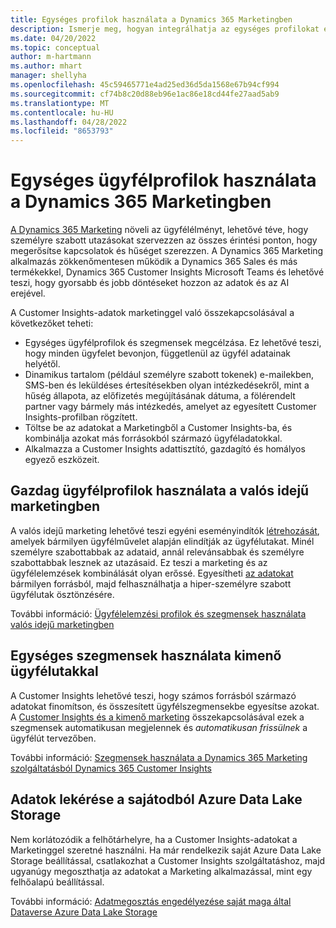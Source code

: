 ```yaml
---
title: Egységes profilok használata a Dynamics 365 Marketingben
description: Ismerje meg, hogyan integrálhatja az egységes profilokat és szegmenseket a Dynamics 365 Marketing szolgáltatással.
ms.date: 04/20/2022
ms.topic: conceptual
author: m-hartmann
ms.author: mhart
manager: shellyha
ms.openlocfilehash: 45c59465771e4ad25ed36d5da1568e67b94cf994
ms.sourcegitcommit: cf74b8c20d88eb96e1ac86e18cd44fe27aad5ab9
ms.translationtype: MT
ms.contentlocale: hu-HU
ms.lasthandoff: 04/28/2022
ms.locfileid: "8653793"
---
```

# <a name="work-with-unified-customer-profiles-in-dynamics-365-marketing"></a>Egységes ügyfélprofilok használata a Dynamics 365 Marketingben

[A Dynamics 365 Marketing](/dynamics365/marketing/overview) növeli az ügyfélélményt, lehetővé téve, hogy személyre szabott utazásokat szervezzen az összes érintési ponton, hogy megerősítse kapcsolatok és hűséget szerezzen. A Dynamics 365 Marketing alkalmazás zökkenőmentesen működik a Dynamics 365 Sales és más termékekkel, Dynamics 365 Customer Insights Microsoft Teams és lehetővé teszi, hogy gyorsabb és jobb döntéseket hozzon az adatok és az AI erejével.

A Customer Insights-adatok marketinggel való összekapcsolásával a következőket teheti:

- Egységes ügyfélprofilok és szegmensek megcélzása. Ez lehetővé teszi, hogy minden ügyfelet bevonjon, függetlenül az ügyfél adatainak helyétől.
- Dinamikus tartalom (például személyre szabott tokenek) e-mailekben, SMS-ben és leküldéses értesítésekben olyan intézkedésekről, mint a hűség állapota, az előfizetés megújításának dátuma, a fölérendelt partner vagy bármely más intézkedés, amelyet az egyesített Customer Insights-profilban rögzített.
- Töltse be az adatokat a Marketingből a Customer Insights-ba, és kombinálja azokat más forrásokból származó ügyféladatokkal.
- Alkalmazza a Customer Insights adattisztító, gazdagító és homályos egyező eszközeit.


## <a name="use-rich-customer-profiles-in-real-time-marketing"></a>Gazdag ügyfélprofilok használata a valós idejű marketingben

A valós idejű marketing lehetővé teszi egyéni eseményindítók [létrehozását](/dynamics365/marketing/real-time-marketing-custom-triggers), amelyek bármilyen ügyfélművelet alapján elindítják az ügyfélutakat. Minél személyre szabottabbak az adataid, annál relevánsabbak és személyre szabottabbak lesznek az utazásaid. Ez teszi a marketing és az ügyfélelemzések kombinálását olyan erőssé. Egyesítheti [az adatokat](data-unification.md) bármilyen forrásból, majd felhasználhatja a hiper-személyre szabott ügyfélutak ösztönzésére.

További információ: [Ügyfélelemzési profilok és szegmensek használata valós idejű marketingben](/dynamics365/marketing/real-time-marketing-ci-profile)

## <a name="use-unified-segments-with-outbound-customer-journeys"></a>Egységes szegmensek használata kimenő ügyfélutakkal

A Customer Insights lehetővé teszi, hogy számos forrásból származó adatokat finomítson, és összesített ügyfélszegmensekbe egyesítse azokat. A [Customer Insights és a kimenő marketing](export-dynamics365-marketing.md) összekapcsolásával ezek a szegmensek automatikusan megjelennek és *automatikusan frissülnek* a ügyfélút tervezőben.

További információ: [Szegmensek használata a Dynamics 365 Marketing szolgáltatásból Dynamics 365 Customer Insights](/dynamics365/marketing/customer-insights-segments)

## <a name="pull-data-from-your-own-azure-data-lake-storage"></a>Adatok lekérése a sajátodból Azure Data Lake Storage

Nem korlátozódik a felhőtárhelyre, ha a Customer Insights-adatokat a Marketinggel szeretné használni. Ha már rendelkezik saját Azure Data Lake Storage beállítással, csatlakozhat a Customer Insights szolgáltatáshoz, majd ugyanúgy megoszthatja az adatokat a Marketing alkalmazással, mint egy felhőalapú beállítással.

További információ: [Adatmegosztás engedélyezése saját maga által Dataverse Azure Data Lake Storage](manage-environments.md#enable-data-sharing-with-dataverse-from-your-own-azure-data-lake-storage-preview)